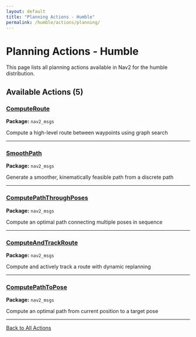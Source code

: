 ```yaml
---
layout: default
title: "Planning Actions - Humble"
permalink: /humble/actions/planning/
---
```


# Planning Actions - Humble

This page lists all planning actions available in Nav2 for the humble distribution.

## Available Actions (5)


### [ComputeRoute](/actions/humble/computeroute.html)

**Package:** `nav2_msgs`

Compute a high-level route between waypoints using graph search

---

### [SmoothPath](/actions/humble/smoothpath.html)

**Package:** `nav2_msgs`

Generate a smoother, kinematically feasible path from a discrete path

---

### [ComputePathThroughPoses](/actions/humble/computepaththroughposes.html)

**Package:** `nav2_msgs`

Compute an optimal path connecting multiple poses in sequence

---

### [ComputeAndTrackRoute](/actions/humble/computeandtrackroute.html)

**Package:** `nav2_msgs`

Compute and actively track a route with dynamic replanning

---

### [ComputePathToPose](/actions/humble/computepathtopose.html)

**Package:** `nav2_msgs`

Compute an optimal path from current position to a target pose

---


[Back to All Actions](/humble/actions/index.html)
